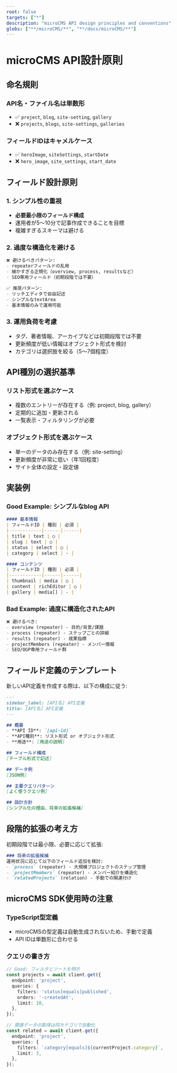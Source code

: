 ```yaml
---
root: false
targets: ["*"]
description: "microCMS API design principles and conventions"
globs: ["**/microCMS/**", "**/docs/microCMS/**"]
---
```


# microCMS API設計原則

## 命名規則

### API名・ファイル名は単数形
- ✅ `project`, `blog`, `site-setting`, `gallery`
- ❌ `projects`, `blogs`, `site-settings`, `galleries`

### フィールドIDはキャメルケース
- ✅ `heroImage`, `siteSettings`, `startDate`
- ❌ `hero_image`, `site_settings`, `start_date`

## フィールド設計原則

### 1. シンプル性の重視
- **必要最小限のフィールド構成**
- 運用者が5〜10分で記事作成できることを目標
- 複雑すぎるスキーマは避ける

### 2. 過度な構造化を避ける
```markdown
❌ 避けるべきパターン:
- repeaterフィールドの乱用
- 細かすぎる正規化（overview, process, resultsなど）
- SEO専用フィールド（初期段階では不要）

✅ 推奨パターン:
- リッチエディタで自由記述
- シンプルなtextArea
- 基本情報のみで運用可能
```

### 3. 運用負荷を考慮
- タグ、著者情報、アーカイブなどは初期段階では不要
- 更新頻度が低い情報はオブジェクト形式を検討
- カテゴリは選択肢を絞る（5〜7個程度）

## API種別の選択基準

### リスト形式を選ぶケース
- 複数のエントリーが存在する（例: project, blog, gallery）
- 定期的に追加・更新される
- 一覧表示・フィルタリングが必要

### オブジェクト形式を選ぶケース
- 単一のデータのみ存在する（例: site-setting）
- 更新頻度が非常に低い（年1回程度）
- サイト全体の設定・設定値

## 実装例

### Good Example: シンプルなblog API
```markdown
#### 基本情報
| フィールドID | 種別 | 必須 |
|------------|------|------|
| title | text | ○ |
| slug | text | ○ |
| status | select | ○ |
| category | select | - |

#### コンテンツ
| フィールドID | 種別 | 必須 |
|------------|------|------|
| thumbnail | media | ○ |
| content | richEditor | ○ |
| gallery | media[] | - |
```

### Bad Example: 過度に構造化されたAPI
```markdown
❌ 避けるべき:
- overview (repeater) - 目的/背景/課題
- process (repeater) - ステップごとの詳細
- results (repeater) - 成果指標
- projectMembers (repeater) - メンバー情報
- SEO/OGP専用フィールド群
```

## フィールド定義のテンプレート

新しいAPI定義を作成する際は、以下の構成に従う:

```markdown
---
sidebar_label: [API名] API定義
title: [API名] API定義
---

## 概要
- **API ID**: `[api-id]`
- **API種別**: リスト形式 or オブジェクト形式
- **用途**: [用途の説明]

## フィールド構成
[テーブル形式で記述]

## データ例
[JSON例]

## 主要クエリパターン
[よく使うクエリ例]

## 設計方針
[シンプル化の理由、将来の拡張候補]
```

## 段階的拡張の考え方

初期段階では最小限、必要に応じて拡張:

```markdown
### 将来の拡張候補
運用状況に応じて以下のフィールド追加を検討:
- `process` (repeater) - 大規模プロジェクトのステップ管理
- `projectMembers` (repeater) - メンバー紹介を構造化
- `relatedProjects` (relation) - 手動での関連付け
```

## microCMS SDK使用時の注意

### TypeScript型定義
- microCMSの型定義は自動生成されないため、手動で定義
- API IDは単数形に合わせる

### クエリの書き方
```typescript
// Good: フィルタとソートを明示
const projects = await client.get({
  endpoint: 'project',
  queries: {
    filters: 'status[equals]published',
    orders: '-createdAt',
    limit: 10,
  },
});

// 関連データの取得は同カテゴリで自動化
const related = await client.get({
  endpoint: 'project',
  queries: {
    filters: `category[equals]${currentProject.category}`,
    limit: 3,
  },
});
```
